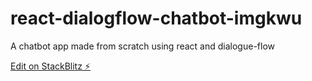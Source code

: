 # react-dialogflow-chatbot-imgkwu

A chatbot app made from scratch using react and dialogue-flow

[Edit on StackBlitz ⚡️](https://stackblitz.com/edit/react-dialogflow-chatbot-imgkwu)
